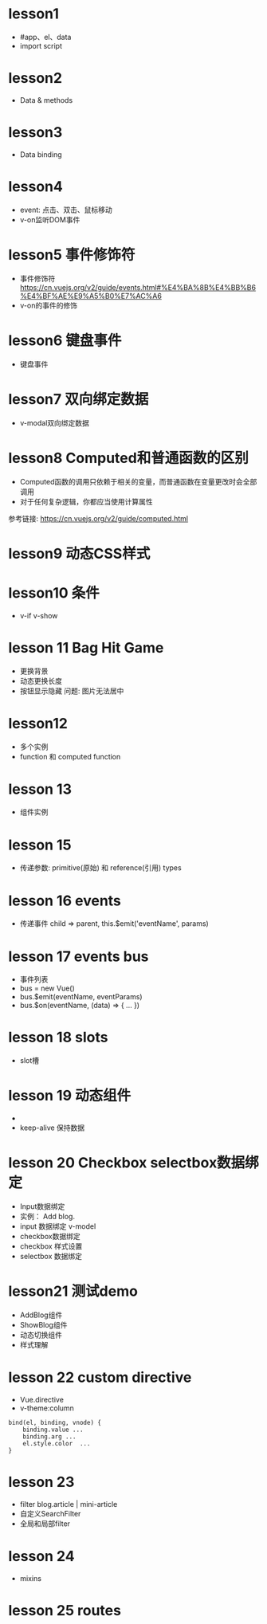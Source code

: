 # lesson1
- #app、el、data
- import script

# lesson2
- Data & methods

# lesson3
- Data binding

# lesson4
- event: 点击、双击、鼠标移动
- v-on监听DOM事件

# lesson5 事件修饰符
- 事件修饰符 https://cn.vuejs.org/v2/guide/events.html#%E4%BA%8B%E4%BB%B6%E4%BF%AE%E9%A5%B0%E7%AC%A6
- v-on的事件的修饰

# lesson6 键盘事件
- 键盘事件

# lesson7 双向绑定数据
- v-modal双向绑定数据

# lesson8 Computed和普通函数的区别
- Computed函数的调用只依赖于相关的变量，而普通函数在变量更改时会全部调用
- 对于任何复杂逻辑，你都应当使用计算属性

参考链接: https://cn.vuejs.org/v2/guide/computed.html

# lesson9 动态CSS样式

# lesson10 条件
- v-if v-show


# lesson 11 Bag Hit Game
- 更换背景
- 动态更换长度
- 按钮显示隐藏
问题: 图片无法居中

# lesson12
- 多个实例
- function 和 computed function

# lesson 13
- 组件实例

# lesson 15
- 传递参数: primitive(原始) 和 reference(引用) types

# lesson 16 events
- 传递事件 child => parent, this.$emit('eventName', params)

# lesson 17 events bus
- 事件列表
- bus = new Vue()
- bus.$emit(eventName, eventParams)
- bus.$on(eventName, (data) => { ... })

# lesson 18 slots
- slot槽

# lesson 19 动态组件
- <component v-bind:is='dynamic-component-1'></component>
- keep-alive 保持数据

# lesson 20 Checkbox selectbox数据绑定
- Input数据绑定
- 实例： Add blog.
- input 数据绑定 v-model
- checkbox数据绑定
- checkbox 样式设置
- selectbox 数据绑定

# lesson21 测试demo
- AddBlog组件
- ShowBlog组件
- 动态切换组件
- 样式理解

# lesson 22 custom directive
- Vue.directive
- v-theme:column
```
bind(el, binding, vnode) {
    binding.value ...
    binding.arg ...
    el.style.color  ...
}
```

# lesson 23
- filter    blog.article | mini-article
- 自定义SearchFilter
- 全局和局部filter

# lesson 24
- mixins

# lesson 25 routes


















